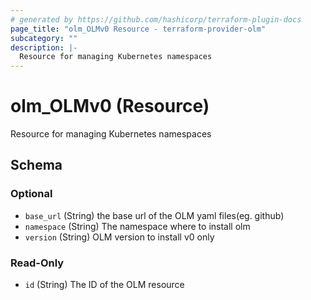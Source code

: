```yaml
---
# generated by https://github.com/hashicorp/terraform-plugin-docs
page_title: "olm_OLMv0 Resource - terraform-provider-olm"
subcategory: ""
description: |-
  Resource for managing Kubernetes namespaces
---
```


# olm_OLMv0 (Resource)

Resource for managing Kubernetes namespaces



<!-- schema generated by tfplugindocs -->
## Schema

### Optional

- `base_url` (String) the base url of the OLM yaml files(eg. github)
- `namespace` (String) The namespace where to install olm
- `version` (String) OLM version to install v0 only

### Read-Only

- `id` (String) The ID of the OLM resource
